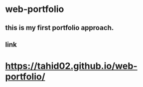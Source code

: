 # web-portfolio
## this is my first portfolio approach. 
## link
# https://tahid02.github.io/web-portfolio/
